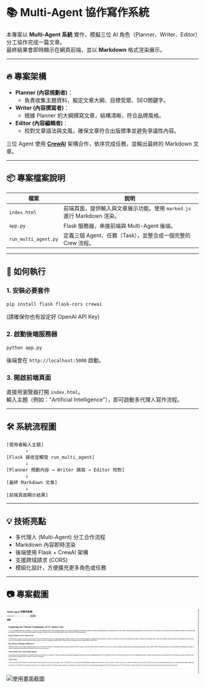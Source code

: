 # 📚 Multi-Agent 協作寫作系統

本專案以 **Multi-Agent 系統** 實作，模擬三位 AI 角色（Planner、Writer、Editor）分工協作完成一篇文章。  
最終結果會即時顯示在網頁前端，並以 **Markdown** 格式渲染展示。

---

## 🔥 專案架構

- **Planner (內容規劃者)**：  
  - 負責收集主題資料，擬定文章大綱、目標受眾、SEO關鍵字。
- **Writer (內容撰寫者)**：  
  - 根據 Planner 的大綱撰寫文章，結構清晰，符合品牌風格。
- **Editor (內容編輯者)**：  
  - 校對文章語法與文風，確保文章符合出版標準並避免爭議性內容。

三位 Agent 使用 [**CrewAI**](https://docs.crewai.com/) 架構合作，依序完成任務，並輸出最終的 Markdown 文章。

---

## 📦 專案檔案說明

| 檔案             | 說明                          |
|------------------|-------------------------------|
| `index.html`     | 前端頁面，提供輸入與文章展示功能。使用 `marked.js` 進行 Markdown 渲染。 |
| `app.py`         | Flask 服務器，串接前端與 Multi-Agent 後端。 |
| `run_multi_agent.py` | 定義三個 Agent、任務（Task），並整合成一個完整的 Crew 流程。 |

---

## 🚀 如何執行

### 1. 安裝必要套件

```bash
pip install flask flask-cors crewai
```

(請確保你也有設定好 OpenAI API Key)

### 2. 啟動後端服務器

```bash
python app.py
```

後端會在 `http://localhost:5000` 啟動。

### 3. 開啟前端頁面

直接用瀏覽器打開 `index.html`。  
輸入主題（例如："Artificial Intelligence"），即可啟動多代理人寫作流程。

---

## 🛠 系統流程圖

```
[使用者輸入主題] 
       ↓
[Flask 接收並觸發 run_multi_agent]
       ↓
[Planner 規劃內容 → Writer 撰寫 → Editor 校對]
       ↓
[最終 Markdown 文章]
       ↓
[前端頁面顯示結果]
```

---

## 💡 技術亮點

- 多代理人 (Multi-Agent) 分工合作流程
- Markdown 內容即時渲染
- 後端使用 Flask + CrewAI 架構
- 支援跨域請求 (CORS)
- 模組化設計，方便擴充更多角色或任務


---

## 📷 專案截圖

![使用畫面截圖](screenshot.png)
![使用畫面截圖](Screenshot_Multi-Agents.png)


